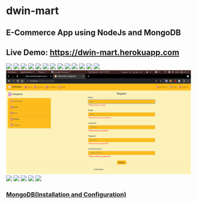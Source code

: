 # dwin-mart
## E-Commerce App using NodeJs and MongoDB
## Live Demo: https://dwin-mart.herokuapp.com
<img src="/demo_images/0.png">

<img src="/demo_images/1.png">

<img src="/demo_images/2.png">

<img src="/demo_images/3.png">

<img src="/demo_images/4.png">

<img src="/demo_images/5.png">

<img src="/demo_images/6.png">

<img src="/demo_images/7.png">

<img src="/demo_images/8.png">

<img src="/demo_images/9.png">

<img src="/demo_images/10.png">

<img src="/demo_images/11.png">

<img src="/demo_images/12.png">

<img src="/demo_images/13.png">

<img src="/demo_images/14.png">

<img src="/demo_images/15.png">

<img src="/demo_images/16.png">

<img src="/demo_images/17.png">

<img src="/demo_images/18.png">

### [MongoDB(Installation and Configuration)](https://docs.mongodb.com/v5.0/tutorial/install-mongodb-on-ubuntu/)

